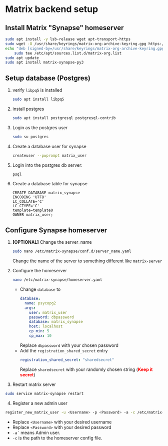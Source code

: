 # Matrix backend setup

## Install Matrix "Synapse" homeserver

```bash
sudo apt install -y lsb-release wget apt-transport-https
sudo wget -O /usr/share/keyrings/matrix-org-archive-keyring.gpg https://packages.matrix.org/debian/matrix-org-archive-keyring.gpg
echo "deb [signed-by=/usr/share/keyrings/matrix-org-archive-keyring.gpg] https://packages.matrix.org/debian/ $(lsb_release -cs) main" |
    sudo tee /etc/apt/sources.list.d/matrix-org.list
sudo apt update
sudo apt install matrix-synapse-py3
```

## Setup database (Postgres)

1. verify ``libpq5`` is installed
    ```bash
    sudo apt install libpq5
    ```
2. install postgres
    ```bash
    sudo apt install postgresql postgresql-contrib
    ```
3. Login as the postgres user
    ```bash
    sudo su postgres
    ```
4. Create a database user for synapse
    ```bash
    createuser --pwprompt matrix_user
    ```
5. Login into the postgres db server:
    ```bash
    psql
    ```
6. Create a database table for synapse
    ```postgresql
    CREATE DATABASE matrix_synapse
    ENCODING 'UTF8'
    LC_COLLATE='C'
    LC_CTYPE='C'
    template=template0
    OWNER matrix_user;
    ```

## Configure Synapse homeserver

1. **[OPTIONAL]** Change the server_name
   ```bash
   sudo nano /etc/matrix-synapse/conf.d/server_name.yaml
   ```

   Change the name of the server to something different like ``matrix-server``

2. Configure the homeserver
   ```bash
   nano /etc/matrix-synapse/homeserver.yaml
   ```
   - Change ``database`` to
      ```yaml
      database:
        name: psycopg2
        args:
          user: matrix_user
          password: dbpassword
          database: matrix_synapse
          host: localhost
          cp_min: 5
          cp_max: 10
      ```
      Replace ``dbpassword`` with your chosen password
   - Add the ``registration_shared_secret`` entry
      ```yaml
      registration_shared_secret: "sharedsecret"
      ```
      Replace ``sharedsecret`` with your randomly chosen string (<span style="color: red; font-weight: bold">Keep it secret</span>)
3. Restart matrix server
```bash
sudo service matrix-synapse restart
```
4. Register a new admin user
```bash
register_new_matrix_user -u <Username> -p <Password> -a -c /etc/matrix-synapse/homeserver.yaml
```
- Replace ``<Username>`` with your desired username
- Replace ``<Password>`` with your desired password
- ``-a´`` means Admin user.
- ``-c`` is the path to the homeserver config file.